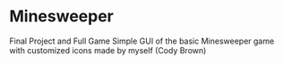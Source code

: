 # Minesweeper
Final Project and Full Game
Simple GUI of the basic Minesweeper game with customized icons made by myself (Cody Brown)
